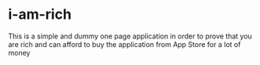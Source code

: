 # i-am-rich
This is a simple and dummy one page application in order to prove that you are rich and can afford to buy the application from App Store for a lot of money

